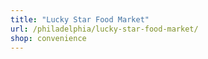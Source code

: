 ```yaml
---
title: "Lucky Star Food Market"
url: /philadelphia/lucky-star-food-market/
shop: convenience
---
```

